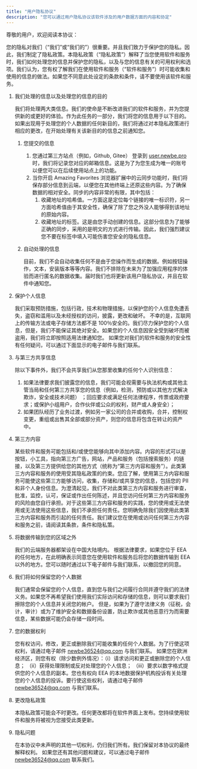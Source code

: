 ```yaml
---
title: "用户隐私协议"
description: "您可以通过用户隐私协议该软件涉及的用户数据方面的内容和协定"
---
```


尊敬的用户，欢迎阅读本协议：

您的隐私对我们（“我们”或“我们的”）很重要。并且我们致力于保护您的隐私。因此，我们制定了隐私政策。本隐私政策（“隐私政策”）解释了当您使用软件和服务时，我们如何处理您的信息并保护您的隐私，以及与您的信息有关的可用权利和选项。我们认为，您有权了解我们在使用软件和服务（“软件和服务”）时可能收集和使用的信息的做法。如果您不同意此处设定的条款和条件，请不要使用该软件和服务。

1. 我们处理的信息以及处理您的信息的目的

   我们将处理两大类信息。我们的使命是不断改进我们的软件和服务，并为您提供新的或更好的体验。作为此任务的一部分，我们将您的信息用于以下目的。如果出现用于处理您的个人数据的任何新目的，我们将通过对本隐私政策进行相应的更改，在开始处理有关该新目的的信息之前通知您。

   1. 您提交的信息

      1. 您通过第三方站点（例如，Github, Gitee） 登录到 [user.newbe.pro](https://user.newbe.pro/) 时，我们将记录您对应的邮箱信息。这是为了为您生成为唯一的账号以便您可以在后续使用站点上的功能。
      2. 当你开启 Amazing Favorites 浏览器扩展中的云同步功能时，我们将保存部分信息到云端，以便您在其他终端上还原这些内容。为了确保数据的相对安全。同步的内容非常的有限，其中包括：
         1. 收藏地址的哈希值。一方面这是定位每个链接的唯一标识符，另一方面哈希值由于其安全性，确保了除了您之外没人能够得到该地址的原始内容。
         2. 收藏地址的标签。这是由您手动创建的信息。这部分信息为了能够正确的同步，采用的是明文的方式进行传输。因此，我们强烈建议您不要在标签中填入可能伤害您安全的隐私信息。

   2. 自动处理的信息

      目前，我们不会自动收集任何不是由于您操作而生成的数据。例如按钮操作，文本，安装版本等等内容。我们不排除在未来为了加强应用程序的体验而进行匿名的数据收集。届时我们也将更新该用户隐私协议，并且在软件中通知您。

2. 保护个人信息

   我们采取预防措施，包括行政，技术和物理措施，以保护您的个人信息免遭丢失，盗窃和滥用以及未经授权的访问，披露，更改和破坏。
   不幸的是，互联网上的传输方法或电子存储方法都不是 100％安全的。我们尽力保护您的个人信息，但是，我们不能保证其绝对安全。如果您的个人信息因安全受到破坏而被盗用，我们将立即按照适用法律通知您。
   如果您对我们的软件和服务的安全性有任何疑问，可以通过下面显示的电子邮件与我们联系。

3. 与第三方共享信息

   除以下事件外，我们不会共享我们从您那里收集的任何个人识别信息：

   1. 如果法律要求我们披露您的信息，我们可能会视需要与执法机构或其他主管当局和任何第三方共享您的信息（例如，检测，预防或以其他方式解决欺诈，安全或技术问题） ；回应要求或满足任何法律程序，传票或政府要求；或保护小组用户，合作伙伴或公众的权利，财产或人身安全）；
   2. 如果团队经历了业务过渡，例如另一家公司的合并或收购，合并，控制权变更，重组或出售其全部或部分资产，则您的信息将包含在转让的资产中。

4. 第三方内容

   某些软件和服务可能包括和/或使您能够向其中添加内容。内容的形式可以是按钮，小工具，指向第三方广告，网站，产品和服务（包括搜索服务）的链接，以及第三方提供给您的其他方式（统称为“第三方内容和服务”）。此类第三方内容和服务的使用受其隐私政策的约束。您应了解，使用第三方内容和服务可能使这些第三方能够访问，收集，存储和/或共享您的信息，包括您的 PII 和非个人身份信息。为澄清起见，我们不对此类第三方内容和服务进行审查，批准，监控，认可，保证或作出任何陈述，并且您访问任何第三方内容和服务的风险由您自行承担。对于这些第三方内容和服务的实践，您的使用或无法使用或无法使用这些信息，我们不承担任何责任。您明确免除我们因使用此类第三方内容和服务而引起的任何责任。我们建议您在使用或访问任何第三方内容和服务之前，请阅读其条款，条件和隐私策。

5. 将数据传输到您的区域之外

   我们的云端服务器都架设在中国大陆境内。
   根据法律要求，如果您位于 EEA 的任何地方，在此明确表示同意您在使用软件和服务后将您的数据传输到 EEA 以外的地方。您可以随时通过以下电子邮件与我们联系，以撤回您的同意。

6. 我们将如何保留您的个人数据

   我们通常会保留您的个人信息，直到您与我们之间履行合同并遵守我们的法律义务。如果您不再希望我们使用我们实际访问和存储的信息，则可以要求我们擦除您的个人信息并关闭您的帐户。
   但是，如果为了遵守法律义务（征税，会计，审计）或为了维护安全和数据备份设置，防止欺诈或其他恶意行为而需要信息，某些数据可能仍会存储一段时间。

7. 您的数据权利

   您有权访问，修改，更正或删除我们可能收集的任何个人数据。为了行使这项权利，请通过电子邮件 newbe36524@qq.com 与我们联系。
   如果您在欧洲经济区，则您有权（除少数例外情况）：（i）请求访问和更正或删除您的个人信息； （ii）获得处理限制或反对处理您的个人信息； （iii）要求以数字格式提供您的个人信息的副本。您也有权向 EEA 的本地数据保护机构投诉有关处理您的个人信息的投诉。要行使这些权利，请通过电子邮件 newbe36524@qq.com 与我们联系。

8. 更改隐私政策

   本隐私政策可能会不时更改。任何更改都将在软件界面上发布。您持续使用软件和服务将被视为您接受此类更新。

9. 隐私问题

   在本协议中未声明的其他一切权利，仍归我们所有。我们保留对本协议的最终解释权利。
   如果您还有其他问题和建议，可以通过电子邮件 newbe36524@qq.com 联系我们。
